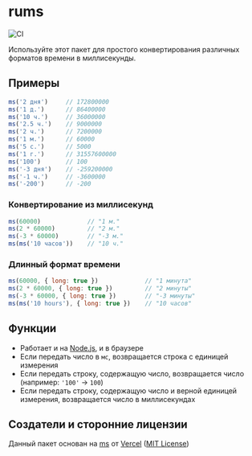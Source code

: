 # rums

![CI](https://github.com/Syjalo/msru/workflows/CI/badge.svg)

Используйте этот пакет для простого конвертирования различных форматов времени в миллисекунды.

## Примеры

<!-- prettier-ignore -->
```js
ms('2 дня')     // 172800000
ms('1 д.')      // 86400000
ms('10 ч.')     // 36000000
ms('2.5 ч.')    // 9000000
ms('2 ч.')      // 7200000
ms('1 м.')      // 60000
ms('5 с.')      // 5000
ms('1 г.')      // 31557600000
ms('100')       // 100
ms('-3 дня')    // -259200000
ms('-1 ч.')     // -3600000
ms('-200')      // -200
```

### Конвертирование из миллисекунд

<!-- prettier-ignore -->
```js
ms(60000)             // "1 м."
ms(2 * 60000)         // "2 м."
ms(-3 * 60000)        // "-3 м."
ms(ms('10 часов'))    // "10 ч."
```

### Длинный формат времени

<!-- prettier-ignore -->
```js
ms(60000, { long: true })             // "1 минута"
ms(2 * 60000, { long: true })         // "2 минуты"
ms(-3 * 60000, { long: true })        // "-3 минуты"
ms(ms('10 hours'), { long: true })    // "10 часов"
```

## Функции

- Работает и на [Node.js](https://nodejs.org), и в браузере
- Если передать число в `мс`, возвращается строка с единицей измерения
- Если передать строку, содержащую число, возвращается число (например: `'100'` -> `100`)
- Если передать строку, содержащую число и верной единицей измерения, возвращается число в миллисекундах

## Создатели и сторонние лицензии

Данный пакет основан на [ms](https://github.com/vercel/ms) от [Vercel](https://github.com/vercel) ([MIT License](https://github.com/vercel/ms/blob/master/license.md))
